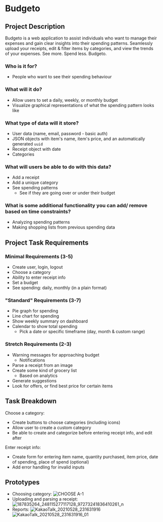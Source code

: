 # Budgeto

## Project Description
Budgeto is a web application to assist individuals who want to manage their expenses and gain clear insights into their spending patterns. Seamlessly upload your receipts, edit & filter items by categories, and view the trends of your expenses. See more. Spend less. Budgeto.

### Who is it for?
* People who want to see their spending behaviour

### What will it do?
* Allow users to set a daily, weekly, or monthly budget
* Visualize graphical representations of what the spending pattern looks like

### What type of data will it store?
* User data (name, email, password - basic auth)
* JSON objects with item's name, item's price, and an automatically generated `uuid`
* Receipt object with date
* Categories

### What will users be able to do with this data?
* Add a receipt
* Add a unique category
* See spending patterns
     * See if they are going over or under their budget

### What is some additional functionality you can add/ remove based on time constraints?
* Analyzing spending patterns
* Making shopping lists from previous spending data

## Project Task Requirements

### Minimal Requirements (3-5)
* Create user, login, logout
* Choose a category
* Ability to enter receipt info
* Set a budget
* See spending: daily, monthly (in a plain format)

### "Standard" Requirements (3-7)
* Pie graph for spending
* Line chart for spending
* Show weekly summary on dashboard
* Calendar to show total spending
     * Pick a date or specific timeframe (day, month & custom range)

### Stretch Requirements (2-3)
* Warning messages for approaching budget 
     * Notifications
* Parse a receipt from an image
* Create some kind of grocery list
     * Based on analytics
* Generate suggestions
* Look for offers, or find best price for certain items

## Task Breakdown
Choose a category:
* Create buttons to choose categories (including icons)
* Allow user to create a custom category
* Be able to create and categorize before entering receipt info, and edit after

Enter receipt info:
* Create form for entering item name, quantity purchased, item price, date of spending, place of spend (optional)
* Add error handling for invalid inputs

## Prototypes
* Choosing category:
     ![CHOOSE A-1](https://user-images.githubusercontent.com/48393923/119927080-9211b680-bf2d-11eb-9fd1-2a497b693987.jpg)
* Uploading and parsing a receipt:
     ![187835264_248115277117128_97273241836410261_n](https://user-images.githubusercontent.com/37598987/120057173-e84a2c80-bff5-11eb-9891-ce067d19a010.jpg)
* Reports:
    ![KakaoTalk_20210528_231631916](https://user-images.githubusercontent.com/35110824/120060226-5e0cc300-c00b-11eb-8b3d-21fb815a46de.jpg)
    ![KakaoTalk_20210528_231631916_01](https://user-images.githubusercontent.com/35110824/120060227-5ea55980-c00b-11eb-9ae5-d972d288d40f.jpg)


